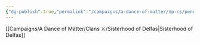```yaml
---
{"dg-publish":true,"permalink":"/campaigns/a-dance-of-matter/np-cs/peneloper/"}
---
```


[[Campaigns/A Dance of Matter/Clans ⚔/Sisterhood of Delfas\|Sisterhood of Delfas]]